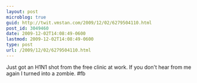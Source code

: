 ```yaml
---
layout: post
microblog: true
guid: http://twit.vmstan.com/2009/12/02/6279504110.html
post_id: 3049460
date: 2009-12-02T14:08:49-0600
lastmod: 2009-12-02T14:08:49-0600
type: post
url: /2009/12/02/6279504110.html
---
```

Just got an H1N1 shot from the free clinic at work. If you don't hear from me again I turned into a zombie. #fb
